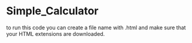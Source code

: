 # Simple_Calculator
to run this code you can create a file name with .html and make sure that your HTML extensions are downloaded.
